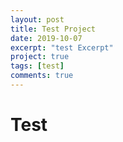 ```yaml
---
layout: post
title: Test Project
date: 2019-10-07
excerpt: "test Excerpt"
project: true
tags: [test]
comments: true
---
```


# Test
